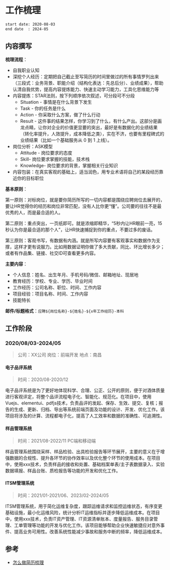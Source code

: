 # 工作梳理

```bash
start date: 2020-08-03
end date  : 2024-05
```

## 内容撰写

**梳理流程**：

- 自我职业认知
- 深挖个人经历：定期把自己截止至写简历的时间里做过的所有事情罗列出来（三段式：业务背景、职能介绍（结构化表达：先总后分）、业绩成果），帮助认清自我优势，提高内容提炼能力、快速主动学习能力，工具化思维能力等
- 内容提炼：STAR法则，按下列顺序依次叙述，可分段可不分段
  - Situation - 事情是在什么背景下发生
  - Task - 你的任务是什么
  - Action - 你采取什么方案，做了什么行动
  - Result - 这件事的结果怎样，你学习到了什么，有什么产出。这部分是画龙点睛，让你对企业的价值更显要的突出，最好是有数据化的业绩结果（转化率提升，人效提升，成本降低之类），实在不济，也要有里程碑式的业绩结果（比如一个基础服务从 0 到 1 上线）。
- 岗位分析：ASK模型
  - Attitude - 岗位要求的态度
  - Skill- 岗位要求掌握的技能，技术栈
  - Knowledge- 岗位要求的背景，掌握相关行业知识
- 内容包装：在真实客观的基础上，适当润色，用专业术语将自己的某段经历靠近你的目标职位

**基本原则**：

第一原则：对标岗位，就是要你简历所写的一切内容都是围绕应聘岗位去展开的，要让HR觉得你的经历和岗位非常匹配，没有人比你更“懂”。公司要的往往不是最优秀的人，而是最合适的人。

第二原则：重点突出，一页纸即可。就是浓缩即精华，“5秒内让HR眼前一亮，15秒认为你是最合适的那个人”，让HR快速捕捉到你的重点，不要过多的废话。

第三原则：客观书写，有数据有内涵。就是所写内容要有客观事实和数据作为支撑，这样才更有说服力。比如用数据证明你做了多大贡献，同比、环比增长多少；或者有作品集、链接、社交ID可查看更多内容。

**主要内容**：

- 个人信息：姓名、出生年月、手机号码/微信、邮箱地址、现居地
- 教育经历：学校、专业、学历、毕业时间
- 工作经历：公司名称、职位、时间、工作内容
- 项目经验：项目名称、时间、工作内容
- 技能特长

**邮件/标题格式**：`应聘${岗位名称}-${姓名}-${x年工作经历}-本科`

## 工作阶段

### 2020/08/03-2024/05

> 公司：XX公司
> 岗位：前端开发
> 地点：南昌

#### 电子品评系统

> 时间：2020/08-2020/12

电子品评系统是为了更好地体现科学、合理、公正、公开的原则，便于对酒体质量进行客观评定，将整个品评流程电子化、智能化、规范化。在项目中，使用Vuejs、elementui、pdfjs技术，负责品评的发起、保存、生效、提交、复核；报告的生成、更新、归档、导出等系统前端页面及功能的设计、开发、优化工作。该项目将涉及的计算、流程都电子化，提高了人工效率和数据的准确性、可追溯性。

#### 样品管理系统

> 时间：2021/08-2022/11
> PC端和移动端

样品管理系统围绕采样、样品检验、出具检验报告等环节展开，主要的意义在于增强数据的合规性、提升各环节的协作效率以及优化整个环节的使用成本。在项目中，使用xxx技术，负责样品的接收和处置、基础档案单表/主子表数据录入、实验数据填报、样品台账、质检报告等功能的开发和优化工作。

#### ITSM管理系统

> 时间：2021/01-2021/06、2023/02-2024/05

ITSM管理系统，用于简化运维复杂度，跟踪运维请求和监控运维状态，有序变更基础设施，最小化运维风险，统计分析IT运维指标并逐步降低运维成本。在项目中，使用xxx技术，负责IT资产管理、IT资源清单账本、度量报告、服务目录管理、工单管理等功能的开发与优化工作。该项目能够帮助企业快速敏捷应对意外事件、提高业务可用性。改善系统性能减少事故和服务中断的频率，降低运维成本。

## 参考

- [怎么做简历梳理](https://www.google.com/search?q=%E6%80%8E%E4%B9%88%E5%81%9A%E7%AE%80%E5%8E%86%E6%A2%B3%E7%90%86&newwindow=1&sca_esv=9b8c9a261291d663&sca_upv=1&ei=3ZsYZpSXBP-kvr0PmKyIiAo&ved=0ahUKEwjU-aeC0LuFAxV_kq8BHRgWAqEQ4dUDCBA&uact=5&oq=%E6%80%8E%E4%B9%88%E5%81%9A%E7%AE%80%E5%8E%86%E6%A2%B3%E7%90%86&gs_lp=Egxnd3Mtd2l6LXNlcnAiFeaAjuS5iOWBmueugOWOhuais-eQhjIIEAAYgAQYogQyCBAAGIAEGKIESMVjUKYaWJtdcAN4AJABAZgB2QKgAZAtqgEGMi0yMC4zuAEDyAEA-AEBmAIYoAKFK6gCAMICCxAAGIAEGKIEGLADwgILEAAYiQUYogQYsAPCAgUQABiABMICDhAuGIAEGMcBGNEDGNQCwgILEC4YgAQYxwEY0QPCAgUQLhiABMICGhAuGIAEGMcBGNEDGJcFGNwEGN4EGOAE2AEBwgIUEC4YgAQYlwUY3AQY3gQY3wTYAQHCAhAQLhiABBiKBRhDGMcBGNEDwgIfEC4YgAQYigUYQxjHARjRAxiXBRjcBBjeBBjgBNgBAcICChAAGIAEGIoFGEPCAgcQABiABBgMwgIGEAAYHhgPmAMBiAYBkAYDugYGCAEQARgUkgcIMi4wLjE5LjOgB5R2&sclient=gws-wiz-serp)
